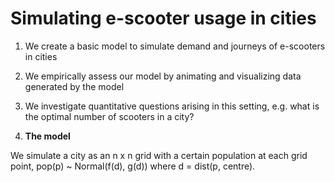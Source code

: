 # Simulating e-scooter usage in cities

1. We create a basic model to simulate demand and journeys of e-scooters in cities
2. We empirically assess our model by animating and visualizing data generated by the model
3. We investigate quantitative questions arising in this setting, e.g. what is the optimal number of scooters in a city?

1. **The model**

We simulate a city as an n x n grid with a certain population at each grid point, pop(p) ~ Normal(f(d), g(d)) where d = dist(p, centre).
